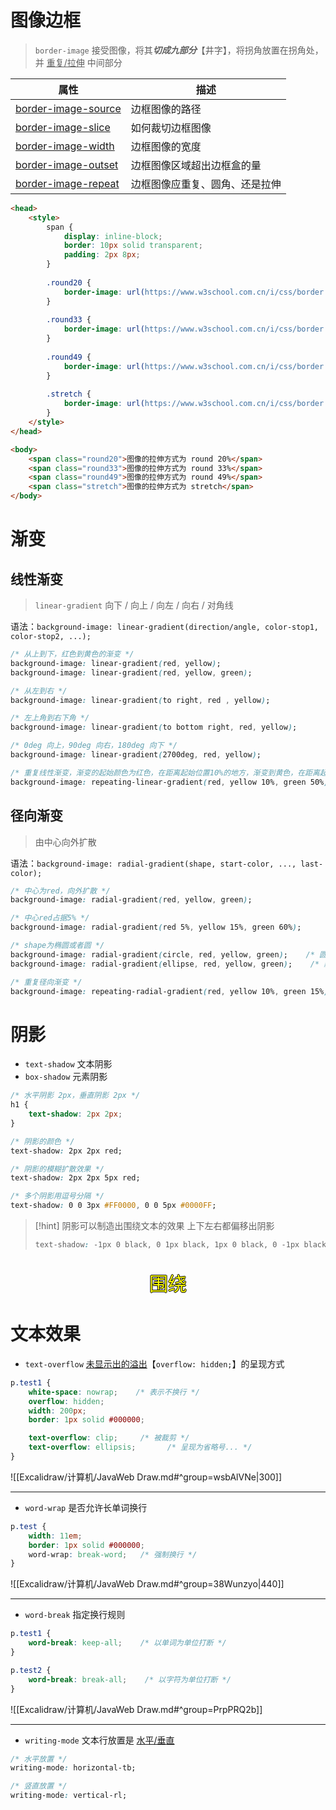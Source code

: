 # 图像边框
>`border-image` 接受图像，将其***切成九部分***【井字】，将拐角放置在拐角处，并 <u>重复/拉伸</u> 中间部分

| 属性 | 描述 |
| ---- | ---- |
| [border-image-source](https://www.w3school.com.cn/cssref/pr_border-image-source.asp "CSS border-image-source Property") | 边框图像的路径 |
| [border-image-slice](https://www.w3school.com.cn/cssref/pr_border-image-slice.asp "CSS border-image-slice Property") | 如何裁切边框图像 |
| [border-image-width](https://www.w3school.com.cn/cssref/pr_border-image-width.asp "CSS border-image-width Property") | 边框图像的宽度 |
| [border-image-outset](https://www.w3school.com.cn/cssref/pr_border-image-outset.asp "CSS border-image-outset Property") | 边框图像区域超出边框盒的量 |
| [border-image-repeat](https://www.w3school.com.cn/cssref/pr_border-image-repeat.asp "CSS border-image-repeat Property") | 边框图像应重复、圆角、还是拉伸 |

```html
<head>
	<style>
		span {
			display: inline-block;
			border: 10px solid transparent;
			padding: 2px 8px;
		}
		
		.round20 {
			border-image: url(https://www.w3school.com.cn/i/css/border.png) 20% round;
		}
		
		.round33 {
			border-image: url(https://www.w3school.com.cn/i/css/border.png) 33% round;
		}
		
		.round49 {
			border-image: url(https://www.w3school.com.cn/i/css/border.png) 49% round;
		}
		
		.stretch {
			border-image: url(https://www.w3school.com.cn/i/css/border.png) 30 stretch;
		}
	</style>
</head>

<body>
	<span class="round20">图像的拉伸方式为 round 20%</span>
	<span class="round33">图像的拉伸方式为 round 33%</span>
	<span class="round49">图像的拉伸方式为 round 49%</span>
	<span class="stretch">图像的拉伸方式为 stretch</span>
</body>
```

# 渐变
## 线性渐变
>`linear-gradient` 向下 / 向上 / 向左 / 向右 / 对角线

语法：`background-image: linear-gradient(direction/angle, color-stop1, color-stop2, ...);`

```css
/* 从上到下，红色到黄色的渐变 */
background-image: linear-gradient(red, yellow);
background-image: linear-gradient(red, yellow, green);

/* 从左到右 */
background-image: linear-gradient(to right, red , yellow);

/* 左上角到右下角 */
background-image: linear-gradient(to bottom right, red, yellow);

/* 0deg 向上，90deg 向右，180deg 向下 */
background-image: linear-gradient(2700deg, red, yellow);

/* 重复线性渐变，渐变的起始颜色为红色，在距离起始位置10%的地方，渐变到黄色，在距离起始位置50%的地方，渐变到绿色 */
background-image: repeating-linear-gradient(red, yellow 10%, green 50%);
```

## 径向渐变
>由中心向外扩散

语法：`background-image: radial-gradient(shape, start-color, ..., last-color);`

```css
/* 中心为red，向外扩散 */
background-image: radial-gradient(red, yellow, green);

/* 中心red占据5% */
background-image: radial-gradient(red 5%, yellow 15%, green 60%);

/* shape为椭圆或者圆 */
background-image: radial-gradient(circle, red, yellow, green);    /* 圆 */
background-image: radial-gradient(ellipse, red, yellow, green);    /* 默认为椭圆 */

/* 重复径向渐变 */
background-image: repeating-radial-gradient(red, yellow 10%, green 15%);
```

# 阴影
- `text-shadow` 文本阴影
- `box-shadow` 元素阴影

```css
/* 水平阴影 2px，垂直阴影 2px */
h1 {
	text-shadow: 2px 2px;
}

/* 阴影的颜色 */
text-shadow: 2px 2px red;

/* 阴影的模糊扩散效果 */
text-shadow: 2px 2px 5px red;

/* 多个阴影用逗号分隔 */
text-shadow: 0 0 3px #FF0000, 0 0 5px #0000FF;
```

>[!hint] 阴影可以制造出围绕文本的效果
>上下左右都偏移出阴影
> ```css
> text-shadow: -1px 0 black, 0 1px black, 1px 0 black, 0 -1px black;
> ```
<p style="color: yellow; font-size: 30px; text-align: center; text-shadow: -1px 0 black, 0 1px black, 1px 0 black, 0 -1px black;">围绕</p>

# 文本效果
- `text-overflow` <u>未显示出的溢出</u>【`overflow: hidden;`】的呈现方式

```css
p.test1 {
	white-space: nowrap;    /* 表示不换行 */
	overflow: hidden;
	width: 200px; 
	border: 1px solid #000000;

	text-overflow: clip;     /* 被裁剪 */
	text-overflow: ellipsis;       /* 呈现为省略号... */
}
```
![[Excalidraw/计算机/JavaWeb Draw.md#^group=wsbAlVNe|300]]

---
- `word-wrap` 是否允许长单词换行

```css
p.test {
	width: 11em; 
	border: 1px solid #000000;
	word-wrap: break-word;   /* 强制换行 */
}
```
![[Excalidraw/计算机/JavaWeb Draw.md#^group=38Wunzyo|440]]

---
- `word-break` 指定换行规则

```css
p.test1 {
	word-break: keep-all;    /* 以单词为单位打断 */
}

p.test2 {
	word-break: break-all;    /* 以字符为单位打断 */
}
```
![[Excalidraw/计算机/JavaWeb Draw.md#^group=PrpPRQ2b]]

---
- `writing-mode` 文本行放置是 <u>水平/垂直</u>

```css
/* 水平放置 */
writing-mode: horizontal-tb;

/* 竖直放置 */
writing-mode: vertical-rl;
```


















